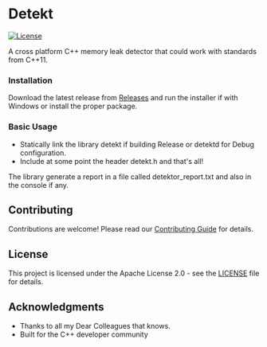 # Detekt
[![License](https://img.shields.io/badge/License-Apache_2.0-blue.svg)](https://opensource.org/licenses/Apache-2.0)

A cross platform C++ memory leak detector that could work with standards from C++11.

### Installation

Download the latest release from [Releases](https://github.com/giamat90/detekt/releases) and run the installer if with Windows or install the proper package.

### Basic Usage

- Statically link the library detekt if building Release or detektd for Debug configuration.
- Include at some point the header detekt.h and that's all!

The library generate a report in a file called detektor_report.txt and also in the console if any.


## Contributing

Contributions are welcome! Please read our [Contributing Guide](CONTRIBUTING.md) for details.

## License

This project is licensed under the Apache License 2.0 - see the [LICENSE](LICENSE) file for details.

## Acknowledgments

- Thanks to all my Dear Colleagues that knows.
- Built for the C++ developer community



